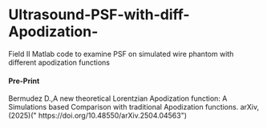 # Ultrasound-PSF-with-diff-Apodization-
Field II Matlab code to examine PSF on simulated wire phantom with different apodization functions

 <h4> Pre-Print  </h4>
 Bermudez D.,A new theoretical Lorentzian Apodization function: A Simulations based Comparison with traditional Apodization functions. arXiv, (2025)(" 	
https://doi.org/10.48550/arXiv.2504.04563")
